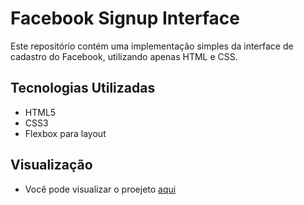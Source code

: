 # Facebook Signup Interface

Este repositório contém uma implementação simples da interface de cadastro do Facebook, utilizando apenas HTML e CSS.

## Tecnologias Utilizadas

- HTML5
- CSS3
- Flexbox para layout

## Visualização

- Você pode visualizar o proejeto [aqui](https://juliocreis.github.io/login_facebook/)
